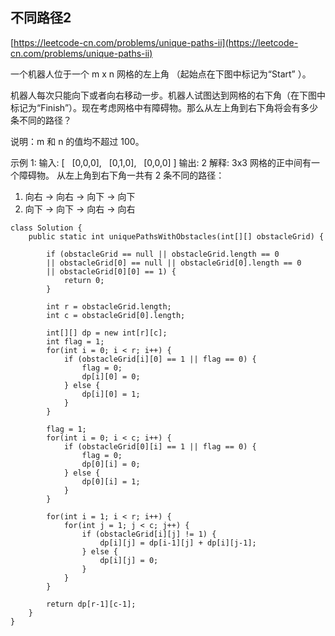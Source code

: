 ## 不同路径2
[https://leetcode-cn.com/problems/unique-paths-ii](https://leetcode-cn.com/problems/unique-paths-ii)

一个机器人位于一个 m x n 网格的左上角 （起始点在下图中标记为“Start” ）。

机器人每次只能向下或者向右移动一步。机器人试图达到网格的右下角（在下图中标记为“Finish”）。现在考虑网格中有障碍物。那么从左上角到右下角将会有多少条不同的路径？

说明：m 和 n 的值均不超过 100。

示例 1:
输入:
[
  [0,0,0],
  [0,1,0],
  [0,0,0]
]
输出: 2
解释:
3x3 网格的正中间有一个障碍物。
从左上角到右下角一共有 2 条不同的路径：
1. 向右 -> 向右 -> 向下 -> 向下
2. 向下 -> 向下 -> 向右 -> 向右

```
class Solution {
    public static int uniquePathsWithObstacles(int[][] obstacleGrid) {

        if (obstacleGrid == null || obstacleGrid.length == 0
        || obstacleGrid[0] == null || obstacleGrid[0].length == 0
        || obstacleGrid[0][0] == 1) {
            return 0;
        }

        int r = obstacleGrid.length;
        int c = obstacleGrid[0].length;

        int[][] dp = new int[r][c];
        int flag = 1;
        for(int i = 0; i < r; i++) {
            if (obstacleGrid[i][0] == 1 || flag == 0) {
                flag = 0;
                dp[i][0] = 0;
            } else {
                dp[i][0] = 1;
            }
        }

        flag = 1;
        for(int i = 0; i < c; i++) {
            if (obstacleGrid[0][i] == 1 || flag == 0) {
                flag = 0;
                dp[0][i] = 0;
            } else {
                dp[0][i] = 1;
            }
        }

        for(int i = 1; i < r; i++) {
            for(int j = 1; j < c; j++) {
                if (obstacleGrid[i][j] != 1) {
                    dp[i][j] = dp[i-1][j] + dp[i][j-1];
                } else {
                    dp[i][j] = 0;
                }
            }
        }

        return dp[r-1][c-1];
    }
}
```

